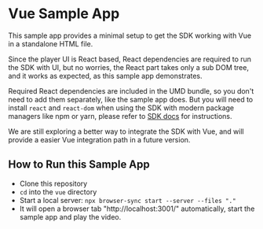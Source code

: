 # Vue Sample App

This sample app provides a minimal setup to get the SDK working with Vue in a standalone HTML file.

Since the player UI is React based, React dependencies are required to run the SDK with UI, but no worries, the React part takes only a sub DOM tree, and it works as expected, as this sample app demonstrates.

Required React dependencies are included in the UMD bundle, so you don't need to add them separately, like the sample app does. But you will need to install `react` and `react-dom` when using the SDK with modern package managers like npm or yarn, please refer to [SDK docs](https://developers.blendvision.com/docs/category/web-sdk) for instructions.

We are still exploring a better way to integrate the SDK with Vue, and will provide a easier Vue integration path in a future version.

## How to Run this Sample App

- Clone this repository
- `cd` into the `vue` directory
- Start a local server: `npx browser-sync start --server --files "."`
- It will open a browser tab "http://localhost:3001/" automatically, start the sample app and play the video.
